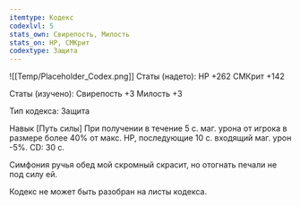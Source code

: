 ```yaml
---
itemtype: Кодекс
codexlvl: 5
stats_own: Свирепость, Милость
stats_on: HP, СМКрит
codextype: Защита
---
```

![[Temp/Placeholder_Codex.png]]
Статы (надето):
HP +262
СМКрит +142

Статы (изучено):
Свирепость +3
Милость +3

Тип кодекса: Защита


Навык
[Путь силы] При получении в течение 5 с. маг. урона от игрока в размере более 40% от макс. HP, последующие 10 с. входящий маг. урон -5%. CD: 30 с.

Симфония ручья обед мой скромный скрасит, но отогнать печали не под силу ей.

Кодекс не может быть разобран на листы кодекса.
